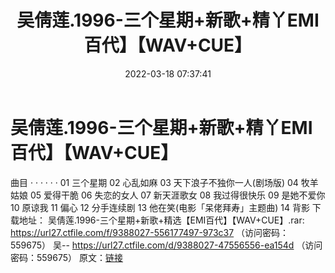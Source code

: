 ﻿---
title: 吴倩莲.1996-三个星期+新歌+精丫EMI百代】【WAV+CUE】
date: 2022-03-18 07:37:41
categories: WAV车载音乐、镜像
tags: 华语中文
---
# 吴倩莲.1996-三个星期+新歌+精丫EMI百代】【WAV+CUE】

曲目
· · · · · ·
01 三个星期
02 心乱如麻
03 天下浪子不独你一人(剧场版)
04 牧羊姑娘
05 爱得干脆
06 失恋的女人
07 新天涯歌女
08 我过得很快乐
09 是她不爱你
10 原谅我
11 偏心
12 分手连续剧
13 他在笑(电影「呆佬拜寿」主题曲)
14 背影
下载地址：
吴倩莲.1996-三个星期+新歌+精选【EMI百代】【WAV+CUE】.rar: https://url27.ctfile.com/f/9388027-556177497-973c37
（访问密码：559675）
吴--
https://url27.ctfile.com/d/9388027-47556556-ea154d
（访问密码：559675）
原文：[链接](https://blog.sina.com.cn/s/blog_1647c7e7601030w98.html)